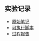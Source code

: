 ## 实验记录  
- [原始笔记](notebooks/mnist实验.ipynb)  
- [可执行脚本](scripts/mnist实验.py)  
- [过程报告](docs/mnist实验.md)  
